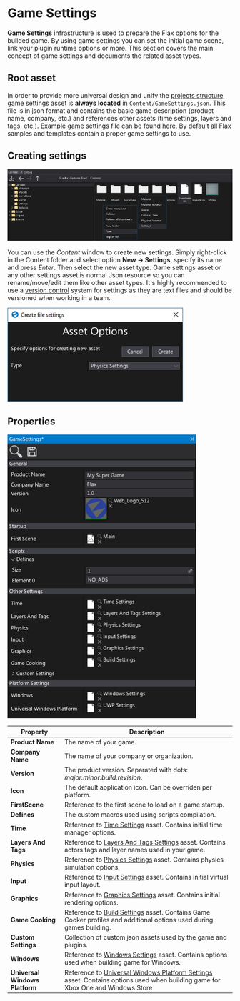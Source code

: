 # Game Settings

**Game Settings** infrastructure is used to prepare the Flax options for the builded game.
By using game settings you can set the initial game scene, link your plugin runtime options or more.
This section covers the main concept of game settings and documents the related asset types.

## Root asset

In order to provide more universal design and unify the [projects structure](../../get-started/project-structure.md) game settings asset is **always located** in `Content/GameSettings.json`. This file is in json format and contains the basic game description (product name, company, etc.) and references other assets (time settings, layers and tags, etc.).
Example game settings file can be found [here](https://github.com/FlaxEngine/FlaxSamples/blob/master/BasicTemplate/Content/GameSettings.json). By default all Flax samples and templates contain a proper game settings to use.

## Creating settings

![New Settings](../../physics/media/new-settings.jpg)

You can use the *Content* window to create new settings. Simply right-click in the Content folder and select option **New -> Settings**, specify its name and press *Enter*. Then select the new asset type. Game settings asset or any other settings asset is normal Json resource so you can rename/move/edit them like other asset types. It's highly recommended to use a [version control](../../get-started/version-control.md) system for settings as they are text files and should be versioned when working in a team.

![New Settings](../../physics/media/physics-settings-new.jpg)

## Properties

![Flax Game Settings](media/game-settings.png)

| Property | Description |
|--------|--------|
| **Product Name** | The name of your game. |
| **Company Name** | The name of your company or organization. |
| **Version** | The product version. Separated with dots: *major.minor.build.revision*. |
| **Icon** | The default application icon. Can be overriden per platform. |
| **FirstScene** | Reference to the first scene to load on a game startup. |
| **Defines** | The custom macros used using scripts compilation. |
| **Time** | Reference to [Time Settings](time-settings.md) asset. Contains initial time manager options. |
| **Layers And Tags** | Reference to [Layers And Tags Settings](layers-and-tags-settings.md) asset. Contains actors tags and layer names used in your game. |
| **Physics** | Reference to [Physics Settings](../../physics/physics-settings.md) asset. Contains physics simulation options. |
| **Input** | Reference to [Input Settings](../../input/input-settings.md) asset. Contains initial virtual input layout. |
| **Graphics** | Reference to [Graphics Settings](graphics-settings.md) asset. Contains initial rendering options. |
| **Game Cooking** | Reference to [Build Settings](build-settings.md) asset. Contains Game Cooker profiles and additional options used during games building. |
| **Custom Settings** | Collection of custom json assets used by the game and plugins. |
| **Windows** | Reference to [Windows Settings](../../platforms/windows.md) asset. Contains options used when building game for Windows. |
| **Universal Windows Platform** | Reference to [Universal Windows Platform Settings](../../platforms/uwp.md) asset. Contains options used when building game for Xbox One and Windows Store |
